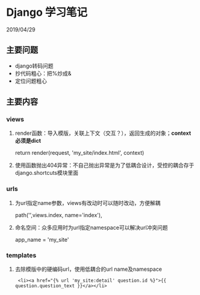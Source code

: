 # Django 学习笔记 
2019/04/29

## 主要问题
* django转码问题
* 抄代码粗心：把%炒成&
* 定位问题粗心

## 主要内容
### views
1. render函数：导入模版，关联上下文（交互？），返回生成的对象；**context必须是dict**

    return render(request, 'my_site/index.html', context)


2. 使用函数抛出404异常：不自己抛出异常是为了低耦合设计，受控的耦合存于       django.shortcuts模块里面
### urls
1. 为url指定name参数，views有改动时可以随时改动，方便解耦

    path('',views.index, name='index'),
2. 命名空间：众多应用时为url指定namespace可以解决url冲突问题

    app_name = 'my_site'
### templates
1. 去除模版中的硬编码url，使用低耦合的url name及namespace
        
        <li><a href="{% url 'my_site:detail' question.id %}">{{ question.question_text }}</a></li>
